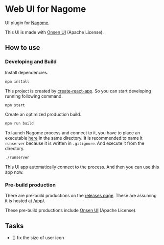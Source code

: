 Web UI for Nagome
=================

UI plugin for [Nagome](https://github.com/diginatu/nagome).

This UI is made with [Onsen UI](https://onsen.io/) (Apache License).


How to use
----------

### Developing and Build

Install dependencies.

~~~ sh
npm install
~~~

This project is created by [create-react-app](https://github.com/facebookincubator/create-react-app).
So you can start developing running following command.

~~~ sh
npm start
~~~

Create an optimized production build.

~~~ sh
npm run build
~~~

To launch Nagome process and connect to it, you have to place an executable [here](https://github.com/diginatu/nagome-webapp_template/releases) in the same directory. 
It is recommended to name it `runserver` because it is written in `.gitignore`.
And execute it from the directory.

~~~ sh
./runserver
~~~

This UI app automatically connect to the process.
And then you can use this app now.

### Pre-build production

There are pre-build productions on the [releases page](https://github.com/diginatu/nagome-webui/releases).
These are assuming it is hosted at /app/.

These pre-build productions include [Onsen UI](https://onsen.io/) (Apache License).


Tasks
-----

* [] fix the size of user icon
